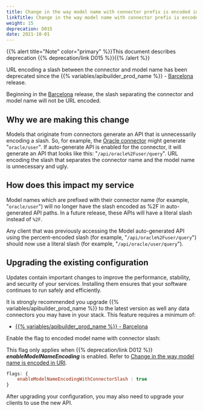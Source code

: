 ```yaml
---
title: Change in the way model name with connector prefix is encoded in paths
linkTitle: Change in the way model name with connector prefix is encoded in paths
weight: 15
deprecation: D015
date: 2021-10-01
---
```


{{% alert title="Note" color="primary" %}}This document describes deprecation {{% deprecation/link D015 %}}{{% /alert %}}

URL encoding a slash between the connector and model name has been deprecated since the {{% variables/apibuilder_prod_name %}} - [Barcelona](/docs/release_notes/barcelona) release.

Beginning in the [Barcelona](/docs/release_notes/barcelona) release, the slash separating the connector and model name will not be URL encoded.

## Why we are making this change

Models that originate from connectors generate an API that is unnecessarily encoding a slash. So, for example, the [Oracle connector](https://www.npmjs.com/package/@axway/api-builder-plugin-dc-oracle) might generate "`oracle/user`". If auto-generate API is enabled for the connector, it will generate an API that looks like this: "`/api/oracle%2Fuser/query`". URL encoding the slash that separates the connector name and the model name is unnecessary and ugly.

## How does this impact my service

Model names which are prefixed with their connector name (for example, "`oracle/user`") will no longer have the slash encoded as %2F in auto-generated API paths. In a future release, these APIs will have a literal slash instead of `%2F`.

Any client that was previously accessing the Model auto-generated API using the percent-encoded slash (for example, "`/api/oracle%2Fuser/query`") should now use a literal slash (for example, "`/api/oracle/user/query`").

## Upgrading the existing configuration

Updates contain important changes to improve the performance, stability, and security of your services. Installing them ensures that your software continues to run safely and efficiently.

It is strongly recommended you upgrade {{% variables/apibuilder_prod_name %}} to the latest version as well any data connectors you may have in your stack. This feature requires a minimum of:

* [{{% variables/apibuilder_prod_name %}} - Barcelona](/docs/release_notes/barcelona)

Enable the flag to encoded model name with connector slash:

This flag only applies when {{% deprecation/link D012 %}} _**enableModelNameEncoding**_ is enabled. Refer to [Change in the way model name is encoded in URI](/docs/deprecations/model_name_encoding).

```javascript
flags: {
    enableModelNameEncodingWithConnectorSlash : true
}
```

After upgrading your configuration, you may also need to upgrade your clients to use the new API.
